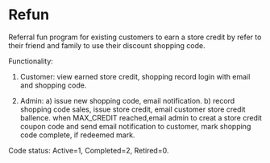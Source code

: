 Refun
=======

Referral fun program
for existing customers to earn a store credit by refer to their friend and family to use their discount shopping code.

Functionality:
1. Customer: view earned store credit, shopping record login with email and shopping code.

2. Admin: 
   a) issue new shopping code, email notification.
   b) record shopping code sales, issue store credit, email customer store credit ballence. when MAX_CREDIT reached,email admin to creat a store credit coupon code and send email notification to customer, mark shopping code complete, if redeemed mark.

Code status: Active=1, Completed=2, Retired=0.
